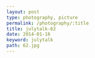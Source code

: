 ```yaml
---
layout: post
type: photography, picture
permalink: /photography/:title
title: julytalk-62
date: 2014-01-16
keyword: julytalk
path: 62.jpg
---
```



